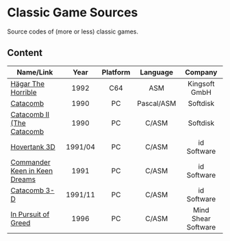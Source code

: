 # Classic Game Sources

Source codes of (more or less) classic games.

## Content

| Name/Link                                                                                              |  Year   | Platform |  Language  |       Company       |
| ------------------------------------------------------------------------------------------------------ | :-----: | :------: | :--------: | :-----------------: |
| [Hägar The Horrible](https://github.com/classic-game-sources/hagar_the_horrible)                       |  1992   |   C64    |    ASM     |    Kingsoft GmbH    |
| [Catacomb](https://github.com/classic-game-sources/catacomb)                                           |  1990   |    PC    | Pascal/ASM |      Softdisk       |
| [Catacomb II (The Catacomb](https://github.com/classic-game-sources/catacomb_ii)                       |  1990   |    PC    |   C/ASM    |      Softdisk       |
| [Hovertank 3D](https://github.com/classic-game-sources/hovertank_3d)                                   | 1991/04 |    PC    |   C/ASM    |     id Software     |
| [Commander Keen in Keen Dreams](https://github.com/classic-game-sources/commander_keen_in_keen_dreams) |  1991   |    PC    |   C/ASM    |     id Software     |
| [Catacomb 3-D](https://github.com/classic-game-sources/catacomb_3d)                                    | 1991/11 |    PC    |   C/ASM    |     id Software     |
| [In Pursuit of Greed](https://github.com/classic-game-sources/in_pursuit_of_greed)                     |  1996   |    PC    |   C/ASM    | Mind Shear Software |
